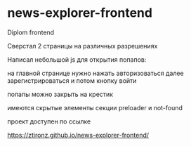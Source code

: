 # news-explorer-frontend
Diplom frontend


Сверстал 2 страницы на различных разрешениях

Написал небольшой js для открытия попапов:

на главной странице нужно нажать авторизоваться далее 
зарегистрироваться и потом кнопку войти

попапы можно закрыть на крестик

имеются скрытые элементы секции preloader и not-found

проект доступен по ссылке

https://ztironz.github.io/news-explorer-frontend/

